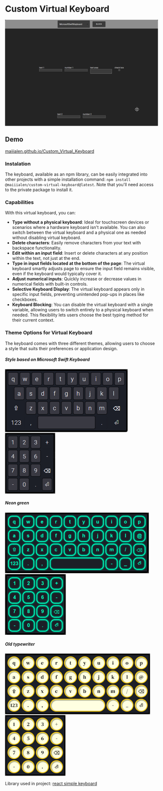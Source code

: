 # Custom Virtual Keyboard
![](readme_files/demo.gif)

## Demo
[maiiialen.github.io/Custom_Virtual_Keyboard](https://maiiialen.github.io/Custom_Virtual_Keyboard/)

### Instalation
The keyboard, available as an npm library, can be easily integrated into other projects with a simple installation command: `npm install @maiiialen/custom-virtual-keyboard@latest`.
Note that you'll need access to the private package to install it.

### Capabilities
With this virtual keyboard, you can:
- **Type without a physical keyboard**: Ideal for touchscreen devices or scenarios where a hardware keyboard isn't available. You can also switch between the virtual keyboard and a physical one as needed without disabling virtual keyboard.
- **Delete characters**: Easily remove characters from your text with backspace functionality.
- **Edit within an input field**: Insert or delete characters at any position within the text, not just at the end.
- **Type in input fields located at the bottom of the page**: The virtual keyboard smartly adjusts page to ensure the input field remains visible, even if the keyboard would typically cover it.
- **Adjust numerical inputs**: Quickly increase or decrease values in numerical fields with built-in controls.
- **Selective Keyboard Display**: The virtual keyboard appears only in specific input fields, preventing unintended pop-ups in places like checkboxes.
- **Keyboard Blocking**: You can disable the virtual keyboard with a single variable, allowing users to switch entirely to a physical keyboard when needed. This flexibility lets users choose the best typing method for their current context.

### Theme Options for Virtual Keyboard
The keyboard comes with three different themes, allowing users to choose a style that suits their preferences or application design.

##### Style based on Microsoft Swift Keyboard
![](readme_files/microsoft_style_keyboard.gif) <img src="readme_files/microsoft_style_numeric_keyboard.png" height="200px">


##### Neon green
<img src="readme_files/green_keyboard.png" height="200px"> <img src="readme_files/green_numeric_keyboard.png" height="200px">


##### Old typewriter
<img src="readme_files/old_typewriter_keyboard.png" height="200px"> <img src="readme_files/old_typewriter_numeric_keyboard.png" height="200px">


Library used in project: [react simple keyboard](https://www.npmjs.com/package/react-simple-keyboard)